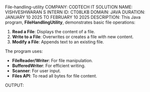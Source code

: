 File-handling-utility
COMPANY: CODTECH IT SOLUTION
NAME: VISHVESHWARAN S
INTERN ID: CT08LKB
DOMAIN: JAVA
DURATION: JANUARY 10 2025 TO FEBRUARY 10 2025
DESCRIPTION:
This Java program, **FileHandlingUtility**, demonstrates basic file operations:
1. **Read a File**: Displays the content of a file.
2. **Write to a File**: Overwrites or creates a file with new content.
3. **Modify a File**: Appends text to an existing file.

The program uses:
- **FileReader/Writer**: For file manipulation.
- **BufferedWriter**: For efficient writing.
- **Scanner**: For user input.
- **Files API**: To read all bytes for file content.
  
OUTPUT:
